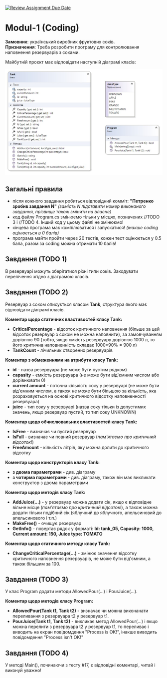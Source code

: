 [![Review Assignment Due Date](https://classroom.github.com/assets/deadline-readme-button-24ddc0f5d75046c5622901739e7c5dd533143b0c8e959d652212380cedb1ea36.svg)](https://classroom.github.com/a/GQP5ep1i)
# Modul-1 (Coding)

**Замовник**: український виробник фруктових соків.   
**Призначення**: Треба розробити програму для контролювання наповнення резервуарів з соками.

Майбутній проєкт має відповідати наступній діаграмі класів:

![Діаграма класів](images/ClassDiagram.jpg)


## Загальні правила
- після кожного завдання робиться відповідний комміт: **"Петренко зробив завдання N"** *(замість N підставити номер виконаного завдання, прізвище також змінити на власне)*
- код файлу Program.cs змінюємо тільки у місцях, позначених //TODO 3 і //TODO 4. Інший код у цьому файлі не змінюємо!
- кінцева програма має компілюватися і запускатися! *(інакше coding оцінюється в 0 балів)* 
- програма майти пройти через 20 тестів, кожен тест оцінюється у 0.5 бала, разом за coding можна отримати 10 балів!

## Завдання (TODO 1)

В резервуарі можуть зберігатися різні типи соків. Закодувати перелічення згідно з діаграмою класів.

## Завдання (TODO 2)

Резервуар з соком описується класом **Tank**, структура якого має відповідати діаграмі класів.

**Коментар щодо статичних властивостей класу Tank:**
- **CriticalPercentage** - відсоток критичного наповнення (більше за цей відсоток резервуар з соком не можна наповнити), за замовчуванням дорівнює 90 (тобто, якщо ємкість резервуару дорівнює 1000 л, то його критична наповненність складає 1000*90% = 900 л)
- **TankCount** - лічильник створених резервуарів

**Коментар з обмеженнями на атрибути класу Tank:**
- **id** - назва резервуара (не може бути пустим рядком)
- **сapasity** - ємкість резервуара (не може бути від'ємним числом або дорівнювати 0)
- **current amount** - поточна кількість соку у резервуарі (не може бути від'ємним числом, а також не може бути більшою за кількість, яка розраховується на основі критичного відсотку наповненності резервуара)
- **juice** - тип соку у резервуарі (назва соку тільки із допустимих значень, якщо резервуар пустий, то тип соку UNKNOWN)

**Коментар щодо обчислювальних властивостей класу Tank:**
- **IsFree** - визначає чи пустий резервуар
- **IsFull** - визначає чи повний резервуар (*пам'ятаємо про критичний відсоток!*)
- **FreeAmount** - кількість літрів, яку можна долити до критичного відсотку

**Коментар щодо конструкторів класу Tank:**
- **з двома параметрами** - див. діаграму
- **з чотирма параметрами** - див. діаграму, також він має викликати конструктор з двома параметрами

**Коментар щодо методів класу Tank:**
- **AddJuice(...)** - у резервуар можна додати сік, якщо є відповідне вільне місце (*пам'ятаємо про критичний відсоток!*), а також можна додати тільки подібний сік (яблучний до яблучного, апельсиновий до апельсинового і т.п.)
- **MakeFree()** - очищує резервуар
- **GetInfo()** - повертає рядок у форматі: **Id: tank_05, Capasity: 1000, Current amount: 150, Juice type: TOMATO**

**Коментар щодо статичного методу класу Tank:**
- **ChangeCriticalPercentage(...)** - змінює значення відсотку критичного наповнення резервуарів, не може бути від'ємним, а також більшим за 100.

## Завдання (TODO 3)

У клас Program додати методи AllowedPour(...) і PourJuice(...).

**Коментар щодо методів класу Program:**
- **AllowedPour(Tank t1, Tank t2)** - визначає чи можна виконанати переливання з резервуара t2 у резервуар t1.
- **PourJuice(Tank t1, Tank t2)** - викликає метод AllowedPour(...) і якщо можна перелити з резервуара t2 у резервуар t1, то переливає і виводить на екран повідомдення "Process is OK!", інакше виводить повідомдення "Process isn't OK!"


## Завдання (TODO 4)

У методі Main(), починаючи з тесту #17, є відповідні коментарі, читай і виконуй уважно!
